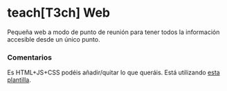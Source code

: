 # teach[T3ch] Web

Pequeña web a modo de punto de reunión para tener todos la información accesible desde un único punto.

### Comentarios

Es HTML+JS+CSS podéis añadir/quitar lo que queráis. Está utilizando [esta plantilla](https://html5up.net/alpha).
